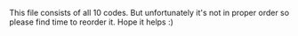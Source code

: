 This file consists of all 10 codes. But unfortunately it's not in proper order so please find time to reorder it. Hope it helps :) 
